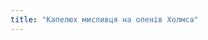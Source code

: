 ```yaml
---
title: "Капелюх мисливця на оленів Холмса"
---
```


<YouTube id='H24VBFMZJF4' />

<PatternDocs pattern='holmes' />
